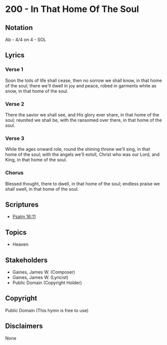 # 200 - In That Home Of The Soul

## Notation

Ab - 4/4 on 4 - SOL

## Lyrics

### Verse 1

Soon the toils of life shall cease, then no sorrow we shall know, in that home of the soul; there we'll dwell in joy and peace, robed in garments white as snow, in that home of the soul.

### Verse 2

There the savior we shall see, and His glory ever share, in that home of the soul; reunited we shall be, with the ransomed over there, in that home of the soul.

### Verse 3

While the ages onward role, round the shining  throne we'll sing, in that home of the soul; with the angels we'll extoll, Christ who was our Lord, and King, in that home of the soul.

### Chorus

Blessed thought, there to dwell, in that home of the soul; endless praise we shall swell, in that home of the soul.


## Scriptures

- [Psalm 16:11](https://www.biblegateway.com/passage/?search=Psalm%2016%3A11)

## Topics

- Heaven

## Stakeholders

- Gaines, James W. (Composer)
- Gaines, James W. (Lyricist)
- Public Domain (Copyright Holder)

## Copyright

Public Domain
(This hymn is free to use)

## Disclaimers

None

